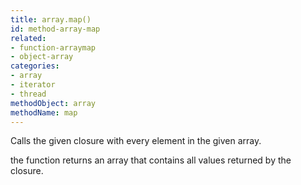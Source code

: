 ```yaml
---
title: array.map()
id: method-array-map
related:
- function-arraymap
- object-array
categories:
- array
- iterator
- thread
methodObject: array
methodName: map
---
```


Calls the given closure with every element in the given array.

the function returns an array that contains all values returned by the closure.
